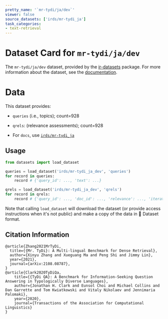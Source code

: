```yaml
---
pretty_name: '`mr-tydi/ja/dev`'
viewer: false
source_datasets: ['irds/mr-tydi_ja']
task_categories:
- text-retrieval
---
```


# Dataset Card for `mr-tydi/ja/dev`

The `mr-tydi/ja/dev` dataset, provided by the [ir-datasets](https://ir-datasets.com/) package.
For more information about the dataset, see the [documentation](https://ir-datasets.com/mr-tydi#mr-tydi/ja/dev).

# Data

This dataset provides:
 - `queries` (i.e., topics); count=928
 - `qrels`: (relevance assessments); count=928

 - For `docs`, use [`irds/mr-tydi_ja`](https://huggingface.co/datasets/irds/mr-tydi_ja)

## Usage

```python
from datasets import load_dataset

queries = load_dataset('irds/mr-tydi_ja_dev', 'queries')
for record in queries:
    record # {'query_id': ..., 'text': ...}

qrels = load_dataset('irds/mr-tydi_ja_dev', 'qrels')
for record in qrels:
    record # {'query_id': ..., 'doc_id': ..., 'relevance': ..., 'iteration': ...}

```

Note that calling `load_dataset` will download the dataset (or provide access instructions when it's not public) and make a copy of the
data in 🤗 Dataset format.

## Citation Information

```
@article{Zhang2021MrTyDi,
  title={{Mr. TyDi}: A Multi-lingual Benchmark for Dense Retrieval}, 
  author={Xinyu Zhang and Xueguang Ma and Peng Shi and Jimmy Lin},
  year={2021},
  journal={arXiv:2108.08787},
}
@article{Clark2020TyDiQa,
    title={{TyDi QA}: A Benchmark for Information-Seeking Question Answering in Typologically Diverse Languages},
    author={Jonathan H. Clark and Eunsol Choi and Michael Collins and Dan Garrette and Tom Kwiatkowski and Vitaly Nikolaev and Jennimaria Palomaki},
    year={2020},
    journal={Transactions of the Association for Computational Linguistics}
}
```
